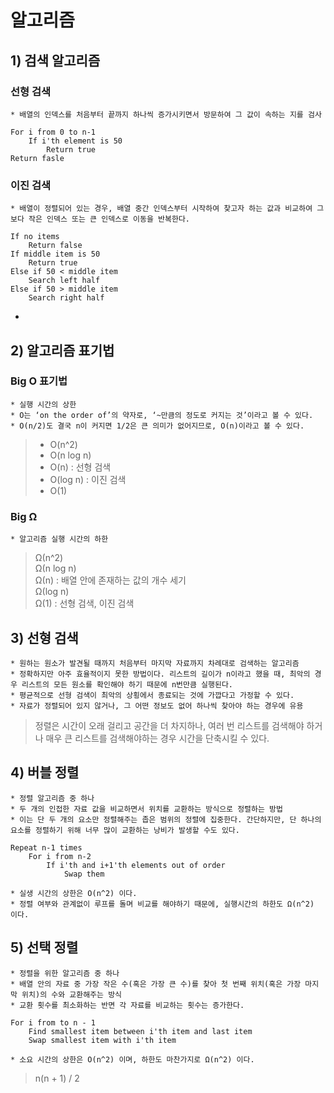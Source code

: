 # 알고리즘

## 1) 검색 알고리즘

### 선형 검색
	* 배열의 인덱스를 처음부터 끝까지 하나씩 증가시키면서 방문하여 그 값이 속하는 지를 검사

```
For i from 0 to n-1
	If i'th element is 50
		Return true
Return fasle
```

### 이진 검색
	* 배열이 정렬되어 있는 경우, 배열 중간 인덱스부터 시작하여 찾고자 하는 값과 비교하여 그보다 작은 인덱스 또는 큰 인덱스로 이동을 반복한다.

```
If no items
	Return false
If middle item is 50
	Return true
Else if 50 < middle item
	Search left half
Else if 50 > middle item
	Search right half
```

-

## 2) 알고리즘 표기법
### Big O 표기법
	* 실행 시간의 상한
	* O는 ‘on the order of’의 약자로, ‘~만큼의 정도로 커지는 것’이라고 볼 수 있다.
	* O(n/2)도 결국 n이 커지면 1/2은 큰 의미가 없어지므로, O(n)이라고 볼 수 있다.

> - O(n^2)  
> - O(n log n)  
> - O(n) : 선형 검색  
> - O(log n) : 이진 검색  
> - O(1)  

### Big Ω
	* 알고리즘 실행 시간의 하한

> Ω(n^2)  
> Ω(n log n)  
> Ω(n) : 배열 안에 존재하는 값의 개수 세기  
> Ω(log n)  
> Ω(1) : 선형 검색, 이진 검색  

## 3) 선형 검색
	* 원하는 원소가 발견될 때까지 처음부터 마지막 자료까지 차례대로 검색하는 알고리즘
	* 정확하지만 아주 효율적이지 못한 방법이다. 리스트의 길이가 n이라고 했을 때, 최악의 경우 리스트의 모든 원소를 확인해야 하기 때문에 n번만큼 실행된다.
	* 평균적으로 선형 검색이 최악의 상횡에서 종료되는 것에 가깝다고 가정할 수 있다.
	* 자료가 정렬되어 있지 않거나, 그 어떤 정보도 없어 하나씩 찾아야 하는 경우에 유용

> 정렬은 시간이 오래 걸리고 공간을 더 차지하나, 여러 번 리스트를 검색해야 하거나 매우 큰 리스트를 검색해야하는 경우 시간을 단축시킬 수 있다.  

## 4) 버블 정렬
	* 정렬 알고리즘 중 하나
	* 두 개의 인접한 자료 값을 비교하면서 위치를 교환하는 방식으로 정렬하는 방법
	* 이는 단 두 개의 요소만 정렬해주는 좁은 범위의 정렬에 집중한다. 간단하지만, 단 하나의 요소를 정렬하기 위해 너무 많이 교환하는 낭비가 발생할 수도 있다.

```
Repeat n-1 times
	For i from n-2
		If i'th and i+1'th elements out of order
			Swap them
```

	* 실생 시간의 상한은 O(n^2) 이다.
	* 정렬 여부와 관계없이 루프를 돌며 비교를 해야하기 때문에, 실행시간의 하한도 Ω(n^2) 이다.

## 5) 선택 정렬
	* 정렬을 위한 알고리즘 중 하나
	* 배열 안의 자료 중 가장 작은 수(혹은 가장 큰 수)를 찾아 첫 번째 위치(혹은 가장 마지막 위치)의 수와 교환해주는 방식
	* 교환 횟수를 최소화하는 반면 각 자료를 비교하는 횟수는 증가한다.

```
For i from to n - 1
	Find smallest item between i'th item and last item
	Swap smallest item with i'th item
```

	* 소요 시간의 상한은 O(n^2) 이며, 하한도 마찬가지로 Ω(n^2) 이다.

> n(n + 1) / 2  
